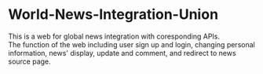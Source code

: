# World-News-Integration-Union
This is a web for global news integration with coresponding APIs.  
The function of the web including user sign up and login, changing personal information, news' display, update and comment, and redirect to news source page.

